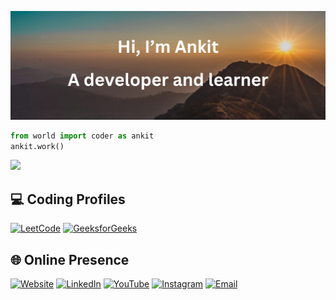 <p align="center">
  <img src="thumbnail.png" alt="ankitjha2603">
</p>

```python
from world import coder as ankit
ankit.work()
```

<!------------------------------------------>
<!-- SECTION:  leetcode badge-->

<a href="https://leetcode.com/ankitjha2603/">
    <!--<img src="https://leetcard.jacoblin.cool/ankitjha2603?ext=activity"></img>-->
    <img src="https://leetcard.jacoblin.cool/ankitjha2603?ext=contest"></img>
<a>


<!------------------------------------------>

<!------------------------------------------>
<!-- SECTION: contact me -->

## 💻 Coding Profiles

[![LeetCode](https://img.shields.io/badge/LeetCode-ankitjha2603-brightgreen)](https://leetcode.com/ankitjha2603/)
[![GeeksforGeeks](https://img.shields.io/badge/GeeksforGeeks-ankitjha2603-blue)](https://auth.geeksforgeeks.org/user/ankitjha2603)

## 🌐 Online Presence

[![Website](https://img.shields.io/badge/Website-ankitjha2603.github.io-yellow)](https://ankitjha2603.github.io/)
[![LinkedIn](https://img.shields.io/badge/LinkedIn-ankitjha2603-blue)](https://linkedin.com/in/ankitjha2603)
[![YouTube](https://img.shields.io/badge/YouTube-CognitiveAnkit-red)](https://www.youtube.com/@cognitiveAnkit)
[![Instagram](https://img.shields.io/badge/Instagram-cognitiveAnkit-orange)](https://www.instagram.com/cognitiveAnkit/)
[![Email](https://img.shields.io/badge/Email-ankitjha2603%40gmail.com-lightgrey)](mailto:ankitjha2603@gmail.com)


<!--
<a href="https://leetcode.com/ankitjha2603/">
    <img src="leetcode_badge/2024-50.gif" width="30px"></img>
</a>
<a href="https://leetcode.com/ankitjha2603/">
    <img src="leetcode_badge/2024-02.gif" width="30px"></img>
</a>
<a href="https://leetcode.com/ankitjha2603/">
    <img src="leetcode_badge/2024-01.gif" width="30px"></img>
</a>
<a href="https://leetcode.com/ankitjha2603/">
    <img src="leetcode_badge/LeetCode_75.gif" width="30px"></img>
</a>
<a href="https://leetcode.com/ankitjha2603/">
    <img src="leetcode_badge/Top_100_Liked.gif" width="30px"></img>
</a>
<a href="https://leetcode.com/ankitjha2603/">
    <img src="leetcode_badge/Top_Interview_150.gif" width="30px"></img>
</a>
<a href="https://leetcode.com/ankitjha2603/">
    <img src="leetcode_badge/Introduction_to_Pandas.gif" width="30px"></img>
</a>



```javascript
import { expert as ankit } from 'world';
ankit.work();
```
# Leetcode
<p class="leetcode-210DayCodeChallenge">
  currently doing
  <a href="https://www.linkedin.com/feed/hashtag/?keywords=210daycodechallenge" target="_blank" class="box">
      <img src="210DayCodeChallenge.png?t=2" width="210px"></img>
  </a>
  with leetcode
</p>
-->
